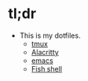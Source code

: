 # tl;dr
- This is my dotfiles.
  - [tmux](https://github.com/tmux/tmux)
  - [Alacritty](https://github.com/jwilm/alacritty)
  - [emacs](https://github.com/jwilm/alacritty)
  - [Fish shell](https://fishshell.com)
